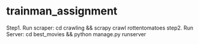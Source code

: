 # trainman_assignment

Step1. Run scraper: cd crawling && scrapy crawl rottentomatoes
step2. Run Server: cd best_movies && python manage.py runserver

